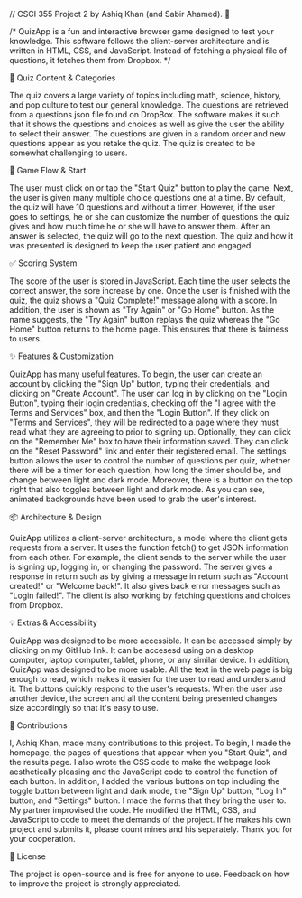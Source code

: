 // CSCI 355 Project 2 by Ashiq Khan (and Sabir Ahamed). 🎯

/* QuizApp is a fun and interactive browser game designed to test your knowledge. This software follows the client-server architecture and is written in HTML, CSS, and JavaScript. Instead of fetching a physical file of questions, it fetches them from Dropbox.                           */

🧠 Quiz Content & Categories

The quiz covers a large variety of topics including math, science, history, and pop culture to test our general knowledge. The questions are retrieved from a questions.json file found on DropBox. The software makes it such that it shows the questions and choices as well as give the user the ability to select their answer. The questions are given in a random order and new questions appear as you retake the quiz. The quiz is created to be somewhat challenging to users.

🚀 Game Flow & Start

The user must click on or tap the "Start Quiz" button to play the game. Next, the user is given many multiple choice questions one at a time. By default, the quiz will have 10 questions and without a timer. However, if the user goes to settings, he or she can customize the number of questions the quiz gives and how much time he or she will have to answer them. After an answer is selected, the quiz will go to the next question. The quiz and how it was presented is designed to keep the user patient and engaged.

✅ Scoring System

The score of the user is stored in JavaScript. Each time the user selects the correct answer, the sore increase by one. Once the user is finished with the quiz, the quiz shows a "Quiz Complete!" message along with a score. In addition, the user is shown as "Try Again" or "Go Home" button. As the name suggests, the "Try Again" button replays the quiz whereas the "Go Home" button returns to the home page. This ensures that there is fairness to users.

✨ Features & Customization

QuizApp has many useful features. To begin, the user can create an account by clicking the "Sign Up" button, typing their credentials, and clicking on "Create Account". The user can log in by clicking on the "Login Button", typing their login credentials, checking off the "I agree with the Terms and Services" box, and then the "Login Button". If they click on "Terms and Services", they will be redirected to a page where they must read what they are agreeing to prior to signing up. Optionally, they can click on the "Remember Me" box to have their information saved. They can click on the "Reset Password" link and enter their registered email. The settings button allows the user to control the number of questions per quiz, whether there will be a timer for each question, how long the timer should be, and change between light and dark mode. Moreover, there is a button on the top right that also toggles between light and dark mode. As you can see, animated backgrounds have been used to grab the user's interest.

📦 Architecture & Design

QuizApp utilizes a client-server architecture, a model where the client gets requests from a server. It uses the function fetch() to get JSON information from each other. For example, the client sends to the server while the user is signing up, logging in, or changing the password. The server gives a response in return such as by giving a message in return such as "Account created!" or "Welcome back!". It also gives back error messages such as "Login failed!". The client is also working by fetching questions and choices from Dropbox.

💡 Extras & Accessibility

QuizApp was designed to be more accessible. It can be accessed simply by clicking on my GitHub link. It can be accesesd using on a desktop computer, laptop computer, tablet, phone, or any similar device. In addition, QuizApp was designed to be more usable. All the text in the web page is big enough to read, which makes it easier for the user to read and understand it. The buttons quickly respond to the user's requests. When the user use another device, the screen and all the content being presented changes size accordingly so that it's easy to use.

🤝 Contributions

I, Ashiq Khan, made many contributions to this project. To begin, I made the homepage, the pages of questions that appear when you "Start Quiz", and the results page. I also wrote the CSS code to make the webpage look aesthetically pleasing and the JavaScript code to control the function of each button. In addition, I added the various buttons on top including the toggle button between light and dark mode, the "Sign Up" button, "Log In" button, and "Settings" button. I made the forms that they bring the user to. My partner improvised the code. He modified the HTML, CSS, and JavaScript to code to meet the demands of the project. If he makes his own project and submits it, please count mines and his separately. Thank you for your cooperation.

📄 License

The project is open-source and is free for anyone to use. Feedback on how to improve the project is strongly appreciated. 
